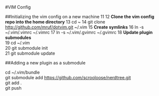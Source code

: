 #VIM Config  

##Initializing the vim config on a new machine
 11 
 12 **Clone the vim config repo into the home directory**
 13 cd ~
 14 git clone http://github.com/mruf/dotvim.git ~/.vim
 15 **Create symlinks**
 16 ln -s ~/.vim/.vimrc ~/.vimrc
 17 ln -s ~/.vim/.gvimrc ~/.gvimrc
 18 **Update plugin submodules**  
 19 cd ~/.vim  
 20 git submodule init  
 21 git submodule update

##Adding a new plugin as a submodule  

cd ~/.vim/bundle  
git submodule add https://github.com/scrooloose/nerdtree.git    
git add .  
git push  

